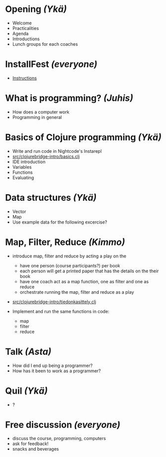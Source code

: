 # Opening _(Ykä)_

- Welcome
- Practicalities
- Agenda
- Introductions
- Lunch groups for each coaches

# InstallFest _(everyone)_

- [Instructions](install-nightcode.md)

# What is programming? _(Juhis)_

- How does a computer work
- Programming in general

# Basics of Clojure programming _(Ykä)_

- Write and run code in Nightcode's Instarepl
- [src/clojurebridge-intro/basics.clj](src/clojurebridge_intro/basics.clj)
- IDE introduction
- Variables
- Functions
- Evaluating

# Data structures _(Ykä)_

- Vector
- Map
- Use example data for the following excercise?

# Map, Filter, Reduce _(Kimmo)_

- introduce map, filter and reduce by acting a play on the
  - have one person (course participants?) per book
  - each person will get a printed paper that has the details on the their book
  - have one coach act as a map function, one as filter and one as reduce
  - orchestrate running the map, filter and reduce as a play

- [src/clojurebridge-intro/tiedonkasittely.clj](src/clojurebridge_intro/tiedonkasittely.clj)
- Implement and run the same functions in code:
  - map
  - filter
  - reduce

# Talk _(Asta)_

- How did I end up being a programmer?
- How has it been to work as a programmer?

# Quil _(Ykä)_

- ?

# Free discussion _(everyone)_

- discuss the course, programming, computers
- ask for feedback!
- snacks and beverages
